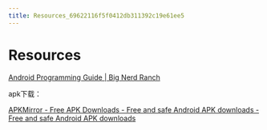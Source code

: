 ```yaml
---
title: Resources_69622116f5f0412db311392c19e61ee5
---
```


# Resources

[Android Programming Guide | Big Nerd Ranch](https://www.bignerdranch.com/books/android-programming/)

apk下载：

[APKMirror - Free APK Downloads - Free and safe Android APK downloads - Free and safe Android APK downloads](https://www.apkmirror.com/)